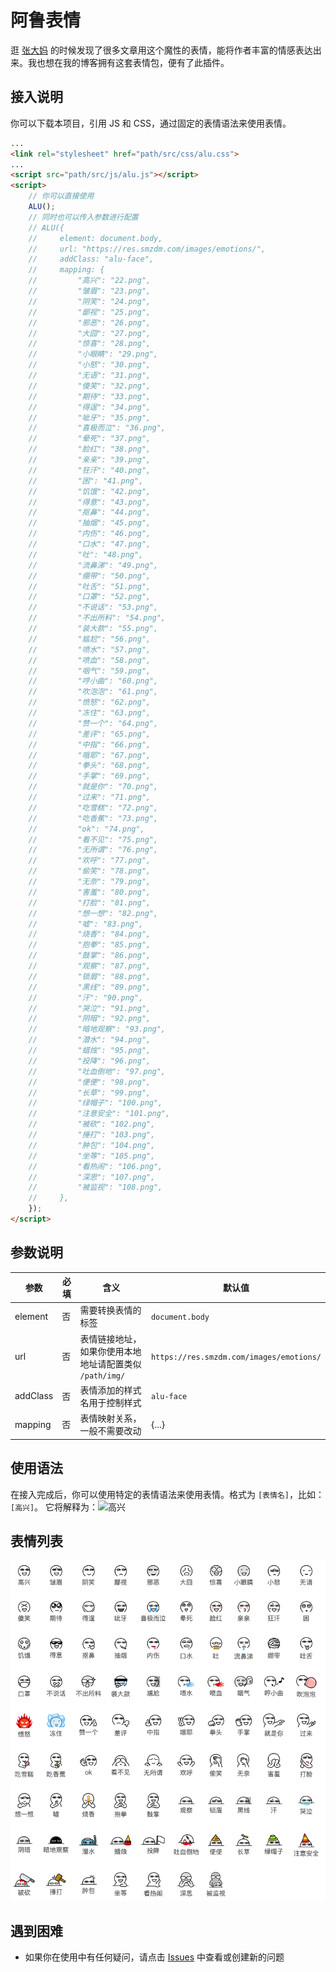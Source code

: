 # 阿鲁表情
逛 [张大妈](https://www.smzdm.com/) 的时候发现了很多文章用这个魔性的表情，能将作者丰富的情感表达出来。我也想在我的博客拥有这套表情包，便有了此插件。

## 接入说明
你可以下载本项目，引用 JS 和 CSS，通过固定的表情语法来使用表情。
```html
...
<link rel="stylesheet" href="path/src/css/alu.css">
...
<script src="path/src/js/alu.js"></script>
<script>
    // 你可以直接使用
    ALU();
    // 同时也可以传入参数进行配置
    // ALU({
    //     element: document.body,
    //     url: "https://res.smzdm.com/images/emotions/",
    //     addClass: "alu-face",
    //     mapping: {
    //         "高兴": "22.png",
    //         "皱眉": "23.png",
    //         "阴笑": "24.png",
    //         "鄙视": "25.png",
    //         "邪恶": "26.png",
    //         "大囧": "27.png",
    //         "惊喜": "28.png",
    //         "小眼睛": "29.png",
    //         "小怒": "30.png",
    //         "无语": "31.png",
    //         "傻笑": "32.png",
    //         "期待": "33.png",
    //         "得逞": "34.png",
    //         "呲牙": "35.png",
    //         "喜极而泣": "36.png",
    //         "晕死": "37.png",
    //         "脸红": "38.png",
    //         "亲亲": "39.png",
    //         "狂汗": "40.png",
    //         "困": "41.png",
    //         "饥饿": "42.png",
    //         "得意": "43.png",
    //         "抠鼻": "44.png",
    //         "抽烟": "45.png",
    //         "内伤": "46.png",
    //         "口水": "47.png",
    //         "吐": "48.png",
    //         "流鼻涕": "49.png",
    //         "绷带": "50.png",
    //         "吐舌": "51.png",
    //         "口罩": "52.png",
    //         "不说话": "53.png",
    //         "不出所料": "54.png",
    //         "装大款": "55.png",
    //         "尴尬": "56.png",
    //         "喷水": "57.png",
    //         "喷血": "58.png",
    //         "咽气": "59.png",
    //         "哼小曲": "60.png",
    //         "吹泡泡": "61.png",
    //         "愤怒": "62.png",
    //         "冻住": "63.png",
    //         "赞一个": "64.png",
    //         "差评": "65.png",
    //         "中指": "66.png",
    //         "哦耶": "67.png",
    //         "拳头": "68.png",
    //         "手掌": "69.png",
    //         "就是你": "70.png",
    //         "过来": "71.png",
    //         "吃雪糕": "72.png",
    //         "吃香蕉": "73.png",
    //         "ok": "74.png",
    //         "看不见": "75.png",
    //         "无所谓": "76.png",
    //         "欢呼": "77.png",
    //         "偷笑": "78.png",
    //         "无奈": "79.png",
    //         "害羞": "80.png",
    //         "打脸": "81.png",
    //         "想一想": "82.png",
    //         "嘘": "83.png",
    //         "烧香": "84.png",
    //         "抱拳": "85.png",
    //         "鼓掌": "86.png",
    //         "观察": "87.png",
    //         "锁眉": "88.png",
    //         "黑线": "89.png",
    //         "汗": "90.png",
    //         "哭泣": "91.png",
    //         "阴暗": "92.png",
    //         "暗地观察": "93.png",
    //         "潜水": "94.png",
    //         "蜡烛": "95.png",
    //         "投降": "96.png",
    //         "吐血倒地": "97.png",
    //         "便便": "98.png",
    //         "长草": "99.png",
    //         "绿帽子": "100.png",
    //         "注意安全": "101.png",
    //         "被砍": "102.png",
    //         "捶打": "103.png",
    //         "肿包": "104.png",
    //         "坐等": "105.png",
    //         "看热闹": "106.png",
    //         "深思": "107.png",
    //         "被监视": "108.png",
    //     },
    });
</script>
```

## 参数说明
|  参数   | 必填  | 含义 | 默认值 |
|  ----  | ----  |  ----  | ----  |
| element  | 否 | 需要转换表情的标签 | `document.body` |
| url  | 否 | 表情链接地址，如果你使用本地地址请配置类似 `/path/img/` | `https://res.smzdm.com/images/emotions/` |
| addClass  | 否 | 表情添加的样式名用于控制样式 | `alu-face` |
| mapping | 否 | 表情映射关系，一般不需要改动 | {...} |

## 使用语法
在接入完成后，你可以使用特定的表情语法来使用表情。格式为 `[表情名]`，比如：`[高兴]`。
它将解释为：![高兴](https://res.smzdm.com/images/emotions/22.png)

## 表情列表
![表情列表](./alu-face.png)

## 遇到困难
- 如果你在使用中有任何疑问，请点击 [Issues](https://github.com/isecret/alu/issues) 中查看或创建新的问题